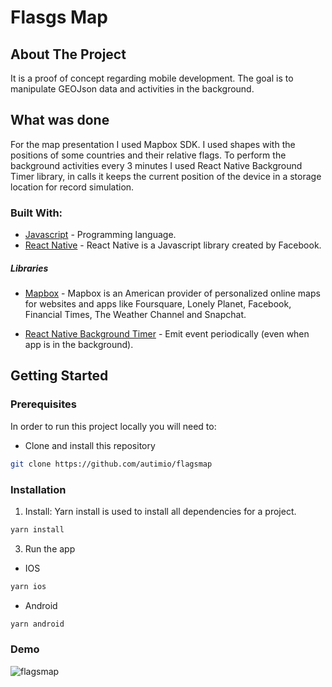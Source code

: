 # Flasgs Map

## About The Project

It is a proof of concept regarding mobile development. The goal is to manipulate GEOJson data and activities in the background.

## What was done

For the map presentation I used Mapbox SDK. I used shapes with the positions of some countries and their relative flags. To perform the background activities every 3 minutes I used React Native Background Timer library, in calls it keeps the current position of the device in a storage location for record simulation.

### Built With:

- [Javascript](https://developer.mozilla.org/pt-BR/docs/Web/JavaScript) - Programming language.
- [React Native](https://reactnative.dev/) - React Native is a Javascript library created by Facebook.

##### Libraries

- [Mapbox](https://www.mapbox.com/) - Mapbox is an American provider of personalized online maps for websites and apps like Foursquare, Lonely Planet, Facebook, Financial Times, The Weather Channel and Snapchat.

- [React Native Background Timer](https://github.com/ocetnik/react-native-background-timer) - Emit event periodically (even when app is in the background).

<!-- GETTING STARTED -->

## Getting Started

### Prerequisites

In order to run this project locally you will need to:

- Clone and install this repository

```sh
git clone https://github.com/autimio/flagsmap
```

### Installation

1. Install: Yarn install is used to install all dependencies for a project.

```sh
yarn install
```

3. Run the app

- IOS

```sh
yarn ios
```

- Android

```sh
yarn android
```

### Demo

![flagsmap](https://github.com/autimio/flagsmap/blob/master/example/demo.gif)
